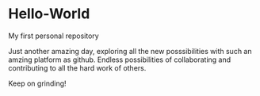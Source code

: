 # Hello-World
My first personal repository

Just another amazing day, exploring all the new posssibilities with such an amzing platform as github.
Endless possibilities of collaborating and contributing to all the hard work of others.

Keep on grinding!
